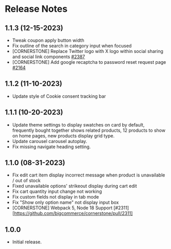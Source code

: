 # Release Notes

## 1.1.3 (12-15-2023)
- Tweak coupon apply button width
- Fix outline of the search in category input when focused
- [CORNERSTONE] Replace Twitter logo with X logo within social sharing and social link components [#2387](https://github.com/bigcommerce/cornerstone/pull/2387)
- [CORNERSTONE] Add google recaptcha to password reset request page [#2164](https://github.com/bigcommerce/cornerstone/pull/2164)

## 1.1.2 (11-10-2023)
- Update style of Cookie consent tracking bar

## 1.1.1 (10-20-2023)
- Update theme settings to display swatches on card by default, frequently bought together shows related products, 12 products to show on home pages, new products display grid type.
- Update carousel carousel autoplay.
- Fix missing navigate heading setting.

## 1.1.0 (08-31-2023)
- Fix edit cart item display incorrect message when product is unavailable / out of stock
- Fixed unavailable options' strikeout display during cart edit
- Fix cart quantity input change not working
- Fix custom fields not display in tab mode
- Fix "Show only option name" not display input box
- [CORNERSTONE] Webpack 5, Node 18 Support [#2311][https://github.com/bigcommerce/cornerstone/pull/2311]

## 1.0.0
- Initial release.

